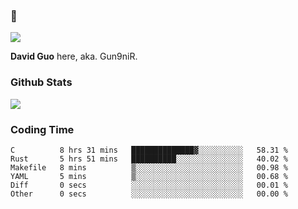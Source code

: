 ### 👋

![](https://komarev.com/ghpvc/?username=Gun9niR&label=Total+Views)

**David Guo** here, aka. Gun9niR.

### Github Stats

<img src="https://github-readme-stats.vercel.app/api?username=Gun9niR&count_private=true&show_icons=true&theme=vue-dark&hide_title=true">

### Coding Time

<!--START_SECTION:waka-->

```text
C          8 hrs 31 mins   ██████████████▓░░░░░░░░░░   58.31 %
Rust       5 hrs 51 mins   ██████████░░░░░░░░░░░░░░░   40.02 %
Makefile   8 mins          ▒░░░░░░░░░░░░░░░░░░░░░░░░   00.98 %
YAML       5 mins          ▒░░░░░░░░░░░░░░░░░░░░░░░░   00.68 %
Diff       0 secs          ░░░░░░░░░░░░░░░░░░░░░░░░░   00.01 %
Other      0 secs          ░░░░░░░░░░░░░░░░░░░░░░░░░   00.00 %
```

<!--END_SECTION:waka-->

